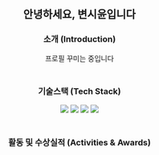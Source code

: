 <h2 align="center"> 안녕하세요, 변시윤입니다 </h2>

<h3 align="center"> 소개 (Introduction) </h2>
<div align="center">프로필 꾸미는 중입니다</div>
ㅤ 

<h3 align="center"> 기술스택 (Tech Stack) </h3>
<div align="center">
        <img src="https://img.shields.io/badge/Java-EF8607?style=flat-square&logo=Java&logoColor=white"/>
        <img src="https://img.shields.io/badge/Spring Boot-83B947?style=flat-square&logo=Springboot&logoColor=white"/>
        <img src="https://img.shields.io/badge/Python-155F96?style=flat-square&logo=Python&logoColor=white"/>
        <img src="https://img.shields.io/badge/C++-0C3452?style=flat-square&logo=C%2B%2B&logoColor=white"/>
</div>
ㅤ

<h3 align="center"> 활동 및 수상실적 (Activities & Awards) </h3>


<!--
**dvlp-sy/dvlp-sy** is a ✨ _special_ ✨ repository because its `README.md` (this file) appears on your GitHub profile.

Here are some ideas to get you started:

- 🔭 I’m currently working on ...
- 🌱 I’m currently learning ...
- 👯 I’m looking to collaborate on ...
- 🤔 I’m looking for help with ...
- 💬 Ask me about ...
- 📫 How to reach me: ...
- 😄 Pronouns: ...
- ⚡ Fun fact: ...
-->
